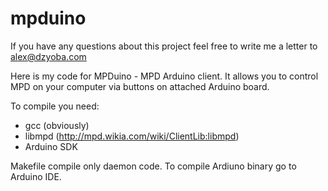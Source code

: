 mpduino
=======

If you have any questions about this project feel free to write me a letter to
alex@dzyoba.com

Here is my code for MPDuino - MPD Arduino client. It allows you to control MPD
on your computer via buttons on attached Arduino board.

To compile you need:
- gcc (obviously)
- libmpd (http://mpd.wikia.com/wiki/ClientLib:libmpd)
- Arduino SDK

Makefile compile only daemon code. To compile Ardiuno binary go to Arduino IDE.
